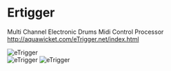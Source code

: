 # Ertigger
Multi Channel Electronic Drums Midi Control Processor </br>
http://aquawicket.com/eTrigger.net/index.html

![eTrigger](http://aquawicket.com/eTrigger.net/images/logo.jpg) </br>
![eTrigger](http://aquawicket.com/eTrigger.net/screenshots/eTrigger-Medium.jpg)
![eTrigger](http://aquawicket.com/eTrigger.net/images/screenshot1.jpg) </br>
